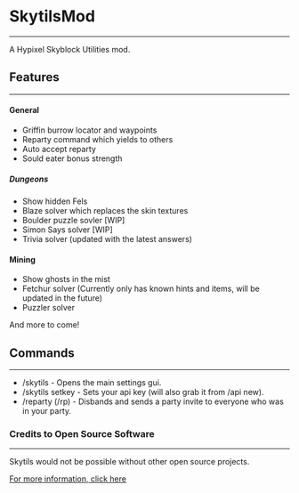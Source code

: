 # SkytilsMod
***
A Hypixel Skyblock Utilities mod.


## Features
***
#### General
 - Griffin burrow locator and waypoints
 - Reparty command which yields to others
 - Auto accept reparty
 - Sould eater bonus strength
##### Dungeons
 - Show hidden Fels
 - Blaze solver which replaces the skin textures
 - Boulder puzzle sovler [WIP]
 - Simon Says solver [WIP]
 - Trivia solver (updated with the latest answers)
#### Mining 
 - Show ghosts in the mist
 - Fetchur solver (Currently only has known hints and items, will be updated in the future)
 - Puzzler solver

And more to come!

## Commands
***
 - /skytils - Opens the main settings gui.
 - /skytils setkey - Sets your api key (will also grab it from /api new).
 - /reparty (/rp) - Disbands and sends a party invite to everyone who was in your party.


### Credits to Open Source Software
***
Skytils would not be possible without other open source projects.

[For more information, click here](https://github.com/Skytils/SkytilsMod/blob/main/OPEN_SOURCE_SOFTWARE.md)